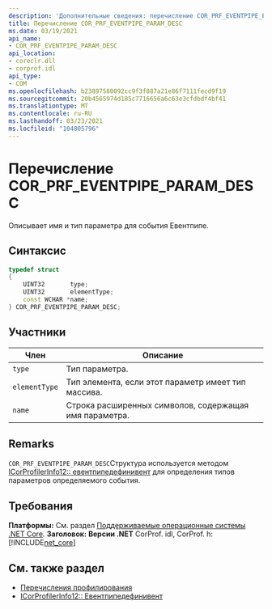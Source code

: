 ```yaml
---
description: 'Дополнительные сведения: перечисление COR_PRF_EVENTPIPE_PARAM_DESC'
title: Перечисление COR_PRF_EVENTPIPE_PARAM_DESC
ms.date: 03/19/2021
api_name:
- COR_PRF_EVENTPIPE_PARAM_DESC
api_location:
- coreclr.dll
- corprof.idl
api_type:
- COM
ms.openlocfilehash: b23897580092cc9f3f887a21e86f7111fecd9f19
ms.sourcegitcommit: 20b4565974d185c7716656a6c63e3cfdbdf4bf41
ms.translationtype: MT
ms.contentlocale: ru-RU
ms.lasthandoff: 03/23/2021
ms.locfileid: "104805796"
---
```

# <a name="cor_prf_eventpipe_param_desc-enumeration"></a>Перечисление COR_PRF_EVENTPIPE_PARAM_DESC

Описывает имя и тип параметра для события Евентпипе.
  
## <a name="syntax"></a>Синтаксис  
  
```cpp  
typedef struct
{
    UINT32       type;
    UINT32       elementType;
    const WCHAR *name;
} COR_PRF_EVENTPIPE_PARAM_DESC;
```  
  
## <a name="members"></a>Участники  
  
|Член|Описание|  
|------------|-----------------|  
|`type`|Тип параметра.|  
|`elementType`|Тип элемента, если этот параметр имеет тип массива.|  
|`name`|Строка расширенных символов, содержащая имя параметра.|  
  
## <a name="remarks"></a>Remarks  

 `COR_PRF_EVENTPIPE_PARAM_DESC`Структура используется методом [ICorProfilerInfo12:: евентпипедефинивент](icorprofilerinfo12-eventpipedefineevent-method.md) для определения типов параметров определяемого события.
  
## <a name="requirements"></a>Требования  

**Платформы:** См. раздел [Поддерживаемые операционные системы .NET Core](../../../core/install/windows.md?pivots=os-windows).
**Заголовок:** **Версии .NET** CorProf. idl, CorProf. h: [!INCLUDE[net_core](../../../../includes/net-core-50-md.md)]
  
## <a name="see-also"></a>См. также раздел

- [Перечисления профилирования](profiling-enumerations.md)
- [ICorProfilerInfo12:: Евентпипедефинивент](icorprofilerinfo12-eventpipedefineevent-method.md)
